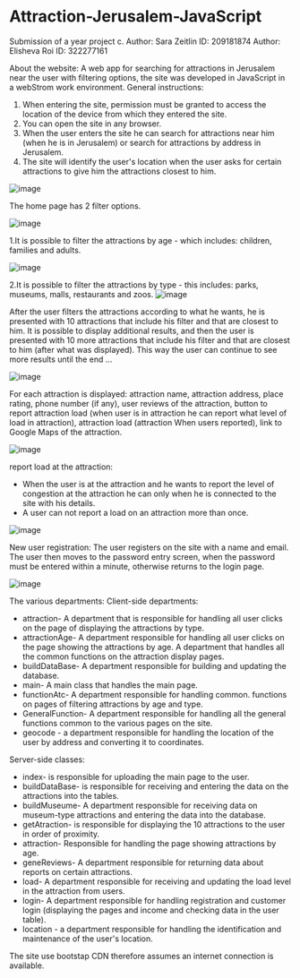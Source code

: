# Attraction-Jerusalem-JavaScript

Submission of a year project c.
Author: Sara Zeitlin ID: 209181874
Author: Elisheva Roi ID: 322277161

About the website:
A web app for searching for attractions in Jerusalem near the user with filtering options, the site was developed in JavaScript in a webStrom work environment.
General instructions:
1. When entering the site, permission must be granted to access the location of the device from which they entered the site.
2. You can open the site in any browser.
3. When the user enters the site he can search for attractions near him (when he is in Jerusalem) or search for attractions by address in Jerusalem.
4. The site will identify the user's location when the user asks for certain attractions to give him the attractions closest to him.

![image](https://user-images.githubusercontent.com/88738433/182319209-de8e12af-bc05-4570-a52c-dbfccf0a6302.png)

The home page has 2 filter options.

![image](https://user-images.githubusercontent.com/88738433/182316282-f9a31781-43b6-4d86-91ac-9bd7d45139d3.png)

 1.It is possible to filter the attractions by age - which includes: children, families and adults.
 
![image](https://user-images.githubusercontent.com/88738433/182316399-e76dbf4b-1af6-4c5d-915e-2102208c66d4.png)

 2.It is possible to filter the attractions by type - this includes: parks, museums, malls, restaurants and zoos.
 ![image](https://user-images.githubusercontent.com/88738433/182316562-bb6831db-7d0d-49fa-b013-1c2d07d54901.png)

After the user filters the attractions according to what he wants, he is presented with 10 attractions that include his filter and that are closest to him.
It is possible to display additional results, and then the user is presented with 10 more attractions that include his filter and that are closest to him (after what was displayed). 
This way the user can continue to see more results until the end ...

![image](https://user-images.githubusercontent.com/88738433/182317165-b18ba958-c46f-460e-9b21-898bf9c7632f.png)

For each attraction is displayed: attraction name, attraction address, place rating, phone number (if any), user reviews of the attraction,
button to report attraction load (when user is in attraction he can report what level of load in attraction), attraction load (attraction When users reported), link to Google Maps of the attraction.

![image](https://user-images.githubusercontent.com/88738433/182318536-1a21a067-947a-4039-9ce3-2c53a6f7d768.png)

report load at the attraction:
* When the user is at the attraction and he wants to report the level of congestion at the attraction he can only when he is connected to the site with his details.
* A user can not report a load on an attraction more than once.

![image](https://user-images.githubusercontent.com/88738433/182318709-5dbfdaaa-973d-4ee1-a3be-a9a885598b9e.png)

New user registration:
The user registers on the site with a name and email.
The user then moves to the password entry screen, when the password must be entered within a minute, otherwise returns to the login page.

![image](https://user-images.githubusercontent.com/88738433/182322658-0b5e5bbe-1874-42ab-9ec6-927dbe02fcd5.png)

The various departments:
Client-side departments:
* attraction- A department that is responsible for handling all user clicks on the page of displaying the attractions by type.
* attractionAge- A department responsible for handling all user clicks on the page showing the attractions by age.
A department that handles all the common functions on the attraction display pages.
* buildDataBase- A department responsible for building and updating the database.
* main- A main class that handles the main page.
* functionAtc- A department responsible for handling common. 
functions on pages of filtering attractions by age and type.
* GeneralFunction- A department responsible for handling all the general functions common to the various pages on the site.
 * geocode - a department responsible for handling the location of the user by address and converting it to coordinates.

Server-side classes:
* index- is responsible for uploading the main page to the user.
* buildDataBase- is responsible for receiving and entering the data on the attractions into the tables.
* buildMuseume- A department responsible for receiving data on museum-type attractions and entering the data into the database.
* getAtraction- is responsible for displaying the 10 attractions to the user in order of proximity.
* attraction- Responsible for handling the page showing attractions by age.
* geneReviews- A department responsible for returning data about reports on certain attractions.
* load- A department responsible for receiving and updating the load level in the attraction from users.
* login- A department responsible for handling registration and customer login (displaying the pages and income and checking data in the user table).
* location - a department responsible for handling the identification and maintenance of the user's location.

The site use bootstap CDN therefore assumes an internet connection is available.

